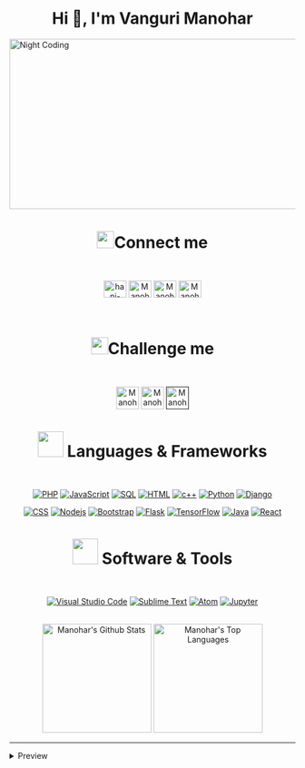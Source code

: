 
<h1 align="center">Hi 👋, I'm Vanguri Manohar</h1>
<link
  rel="stylesheet"
  href="https://cdn.jsdelivr.net/gh/dheereshagrwal/colored-icons@master/ci.min.css"
/>

<img alt="Night Coding" src="https://media0.giphy.com/media/pOEbLRT4SwD35IELiQ/giphy.gif?cid=ecf05e47kpv847pkvsxmo2rba309e359avj1qsbu8zw1dqcq&ep=v1_gifs_search&rid=giphy.gif&ct=g" width="1000px" height="300px" align="center"/>





<h1 align="center"> <img src="https://media.giphy.com/media/iY8CRBdQXODJSCERIr/giphy.gif" width="30px">Connect me </h1><br>
<p align="center">
 <a href="https://www.linkedin.com/in/vanguri-manohar-480375255/" target="blank"><img align="center" src="https://raw.githubusercontent.com/rahuldkjain/github-profile-readme-generator/master/src/images/icons/Social/linked-in-alt.svg" alt="hani-fares-072bb5a4/" height="30" width="40" /></a>
<a href="https://twitter.com/Manohar_Vanguri" target="blank"><img align="center" src="https://user-images.githubusercontent.com/9910706/255611353-3fca5769-15d9-4317-ad88-e07cfdc747c6.jpg" alt="Manohar" height="30" width="40" /></a>
 <a href="https://www.instagram.com/manohar__vanguri/" target="blank"><img align="center" src="https://raw.githubusercontent.com/rahuldkjain/github-profile-readme-generator/master/src/images/icons/Social/instagram.svg" alt="Manohar" height="30" width="40" /></a>
 <a href="https://m.facebook.com/manohar.vanguri.50/" target="blank"><img align="center" src="https://raw.githubusercontent.com/rahuldkjain/github-profile-readme-generator/master/src/images/icons/Social/facebook.svg" alt="Manohar" height="30" width="40" /></a> 
</p><br>

<h1 align="center"> <img src="https://media.giphy.com/media/4tsJBJmfu6TB1O8l5x/giphy.gif" width="30px">Challenge me </h1><br>

<p align="center">
<a href="https://leetcode.com/vangurissmanohar/" target="blank"><img align="center" src="https://res.cloudinary.com/crunchbase-production/image/upload/c_lpad,h_256,w_256,f_auto,q_auto:eco,dpr_1/83facdeba5b924cb3b1a" alt="Manohar_Vanguri" height="40" width="40" /></a>
<a href="https://www.codechef.com/users/manohar2326" target="blank"><img align="center" src="https://s3.amazonaws.com/codechef_shared/misc/fb-image-icon.png" alt="Manohar_Vanguri" height="40" width="40" /></a>
<a href="" target="blank"><img align="center" src="https://avatars.githubusercontent.com/u/12802966?s=200&v=4" alt="Manohar_Vanguri" height="40" width="40" /></a></p>


                                                                                                                                                                    

<h1 align="center"><img src="https://media.giphy.com/media/HwBlFQZFcAoUcPHZdX/giphy.gif" width="45px"> Languages & Frameworks</h1><br>
<p align="center">
<a href="https://www.php.net/"><img alt="PHP" src="https://img.shields.io/badge/PHP-14354C.svg?logo=php&logoColor=white&color=mediumpurple"></a>
<a href="https://developer.mozilla.org/en-US/docs/Web/JavaScript"><img alt="JavaScript" src="https://img.shields.io/badge/JavaScript-F7DF1E.svg?logo=javascript&logoColor=black"></a>
<a href="https://www.mysql.com/"><img alt="SQL" src="https://custom-icon-badges.herokuapp.com/badge/SQL-025E8C.svg?logo=database&logoColor=white"></a>
<a href="https://developer.mozilla.org/en-US/docs/Learn/Getting_started_with_the_web/HTML_basics"><img alt="HTML" src="https://img.shields.io/badge/HTML-14354C.svg?logo=html5&logoColor=black&color=orange"></a>
<a href="https://www.cplusplus.com/"><img alt="c++" src="https://img.shields.io/badge/C/C++-14354C.svg?logo=c&logoColor=white&color=blue"></a>
<a href="https://www.cplusplus.com/"><img alt="Python" src="https://img.shields.io/badge/Python-14354C.svg?logo=python&logoColor=blue&color=yellow"></a>
<a href="https://docs.djangoproject.com/">
  <img alt="Django" src="https://img.shields.io/badge/Django-092E20.svg?logo=django&logoColor=white">
</a>
</p>

<p align="center">
<a href="https://developer.mozilla.org/en-US/docs/Web/CSS"><img alt="CSS" src="https://img.shields.io/badge/CSS-14354C.svg?logo=css3&logoColor=white&color=blue"></a>
<a href="https://nodejs.org/en/"><img alt="Nodejs" src="https://img.shields.io/badge/Nodejs-14354C.svg?logo=node.js&logoColor=black&color=darkgreen"></a>
<a href="https://getbootstrap.com/"><img alt="Bootstrap" src="https://img.shields.io/badge/Bootstrap-14354C.svg?logo=bootstrap&logoColor=white&color=mediumpurple"></a>
<a href="https://flask.palletsprojects.com/en/2.1.x/"><img alt="Flask" src="https://img.shields.io/badge/Flask-14354C.svg?logo=flask&logoColor=black&color=white"></a>
<a href="https://www.tensorflow.org/">
<img alt="TensorFlow" src="https://img.shields.io/badge/TensorFlow-FF6F00.svg?logo=tensorflow&logoColor=white"></a>
<a href="https://www.oracle.com/java/">
<img alt="Java" src="https://img.shields.io/badge/Java-007396.svg?logo=java&logoColor=white"></a>
<a href="https://reactjs.org/">
  <img alt="React" src="https://img.shields.io/badge/React-61DAFB.svg?logo=react&logoColor=white">
</a>

</p>
 

<h1 align="center"> <img src="https://media.giphy.com/media/iDaCeaKrHhUI1I8e2b/giphy.gif" width="45px"> Software & Tools </h1><br>
<p align="center">
<a href="https://code.visualstudio.com/">
  <img alt="Visual Studio Code" src="https://img.shields.io/badge/VS_Code-007ACC.svg?logo=visual-studio-code&logoColor=white"></a>
  <a href="https://www.sublimetext.com/">
  <img alt="Sublime Text" src="https://img.shields.io/badge/Sublime_Text-FF9800.svg?logo=sublime-text&logoColor=white"></a>
<a href="https://atom.io/"><img alt="Atom" src="https://img.shields.io/badge/Atom-66595C.svg?logo=atom&logoColor=white"></a>
<a href="https://jupyter.org/"> <img alt="Jupyter" src="https://img.shields.io/badge/Jupyter-F37626.svg?logo=jupyter&logoColor=white"></a>
</p>
<!--
<p align="center">
  <br/>
<img src="https://github-readme-stats.vercel.app/api?username=Vanguri-Manohar&show_icons=true&theme=dark&locale=en" alt="Manohar git hub stats" align=center/>
<img src="https://github-readme-stats.vercel.app/api/top-langs?username=Vanguri-Manohar&show_icons=true&theme=dark&locale=en&layout=compact" alt="Manohar top languages" align=center/>
</p>-->
<p align="center">
  <br/>
  <a href="https://github.com/anuraghazra/github-readme-stats"><img alt="Manohar's Github Stats" src="https://github-readme-stats.vercel.app/api/?username=Vanguri-Manohar&show_icons=true&count_private=true&theme=react&bg_color=1F222E&title_color=7cebf5&icon_color=2d7de4&show_icons=true&border_color=7cebf5&border_radius=10" height="192px"/></a>
  <a href="https://github.com/anuraghazra/github-readme-stats"><img alt="Manohar's Top Languages" src="https://github-readme-stats.vercel.app/api/top-langs/?username=Vanguri-Manohar&langs_count=8&layout=compact&theme=react&bg_color=1F222E&title_color=7cebf5&icon_color=2d7de4&show_icons=true&border_color=7cebf5&border_radius=10" height="192px"/></a>
  <br/>
</p>

-------
<details>
<summary>Preview</summary>

[Vanguri-Manohar](https://github.com/Vanguri-Manohar 'Vanguri-Manohar')


</details>
